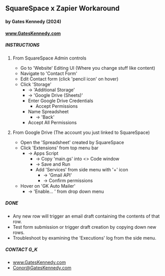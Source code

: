 ## SquareSpace x Zapier Workaround

#### by Gates Kennedy (2024)

#### www.GatesKennedy.com

##### INSTRUCTIONS

1. From SquareSpace Admin controls

    - Go to 'Website' Editing UI (Where you change stuff like content)
    - Navigate to 'Contact Form'
    - Edit Contact form (click 'pencil icon' on hover)
    - Click 'Storage'
        - -> 'Additional Storage'
        - -> 'Google Drive (Sheets)'
        - Enter Google Drive Credentials
            - Accept Permissions
        - Name Spreadsheet
            - -> 'Back'
        - Accept All Permissions

2. From Google Drive (The account you just linked to SquareSpace)

    - Open the 'Spreadsheet' created by SquareSpace
    - Click 'Extensions' from top menu bar
        - -> Apps Script
            - -> Copy 'main.gs' into <> Code window
            - -> Save and Run
            - Add 'Services' from side menu with '+' icon
                - -> 'Gmail API'
                - -> Confirm permissions
    - Hover on 'GK Auto Mailer'
        - -> 'Enable... ' from drop down menu

##### DONE

-   Any new row will trigger an email draft containing the contents of that row.
-   Test form submission or trigger draft creation by copying down new rows.
-   Troubleshoot by examining the 'Executions' log from the side menu.

##### CONTACT G_K

-   www.GatesKennedy.com
-   Conor@GatesKennedy.com
